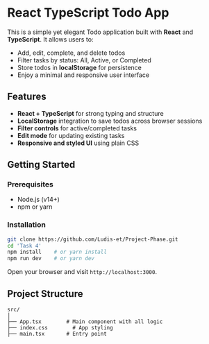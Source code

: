 # React TypeScript Todo App

This is a simple yet elegant Todo application built with **React** and **TypeScript**. It allows users to:

- Add, edit, complete, and delete todos  
- Filter tasks by status: All, Active, or Completed  
- Store todos in **localStorage** for persistence  
- Enjoy a minimal and responsive user interface  

## Features

- **React + TypeScript** for strong typing and structure  
- **LocalStorage** integration to save todos across browser sessions  
- **Filter controls** for active/completed tasks  
- **Edit mode** for updating existing tasks  
- **Responsive and styled UI** using plain CSS  

## Getting Started

### Prerequisites

- Node.js (v14+)  
- npm or yarn  

### Installation

```bash
git clone https://github.com/Ludis-et/Project-Phase.git
cd 'Task 4'
npm install    # or yarn install
npm run dev    # or yarn dev
```

Open your browser and visit `http://localhost:3000`.

## Project Structure

```text
src/
│
├── App.tsx        # Main component with all logic
├── index.css        # App styling
├── main.tsx       # Entry point
